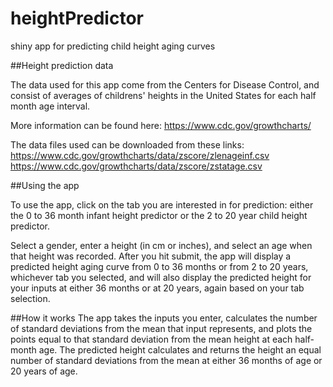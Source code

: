 # heightPredictor
shiny app for predicting child height aging curves

##Height prediction data

The data used for this app come from the Centers for Disease Control, and consist of averages of childrens' heights in the United States for each half month age interval.

More information can be found here:
https://www.cdc.gov/growthcharts/

The data files used can be downloaded from these links:
https://www.cdc.gov/growthcharts/data/zscore/zlenageinf.csv
https://www.cdc.gov/growthcharts/data/zscore/zstatage.csv

##Using the app

To use the app, click on the tab you are interested in for prediction: either the 0 to 36 month infant height predictor or the 2 to 20 year child height predictor.

Select a gender, enter a height (in cm or inches), and select an age when that height was recorded. After you hit submit, the app will display a predicted height aging curve from 0 to 36 months or from 2 to 20 years, whichever tab you selected, and will also display the predicted height for your inputs at either 36 months or at 20 years, again based on your tab selection.

##How it works
The app takes the inputs you enter, calculates the number of standard deviations from the mean that input represents, and plots the points equal to that standard deviation from the mean height at each half-month age. The predicted height calculates and returns the height an equal number of standard deviations from the mean at either 36 months of age or 20 years of age.
